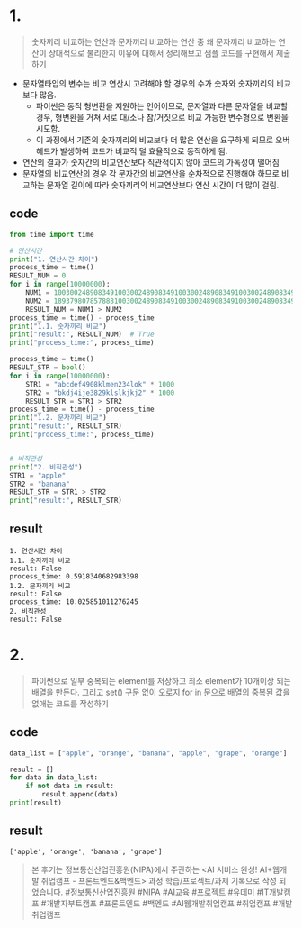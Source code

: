 # 1.

> 숫자끼리 비교하는 연산과 문자끼리 비교하는 연산 중 왜 문자끼리 비교하는 연산이 상대적으로 불리한지 이유에 대해서 정리해보고 샘플 코드를 구현해서 제출하기

- 문자열타입의 변수는 비교 연산시 고려해야 할 경우의 수가 숫자와 숫자끼리의 비교보다 많음.
  - 파이썬은 동적 형변환을 지원하는 언어이므로, 문자열과 다른 문자열을 비교할 경우, 형변환을 거쳐 서로 대/소나 참/거짓으로 비교 가능한 변수형으로 변환을 시도함.
  - 이 과정에서 기존의 숫자끼리의 비교보다 더 많은 연산을 요구하게 되므로 오버헤드가 발생하여 코드가 비교적 덜 효율적으로 동작하게 됨.
- 연산의 결과가 숫자간의 비교연산보다 직관적이지 않아 코드의 가독성이 떨어짐
- 문자열의 비교연산의 경우 각 문자간의 비교연산을 순차적으로 진행해야 하므로 비교하는 문자열 길이에 따라 숫자끼리의 비교연산보다 연산 시간이 더 많이 걸림.

## code

```py
from time import time

# 연산시간
print("1. 연산시간 차이")
process_time = time()
RESULT_NUM = 0
for i in range(10000000):
    NUM1 = 100300248908349100300248908349100300248908349100300248908349100300248908349100300248908349
    NUM2 = 189379807857888100300248908349100300248908349100300248908349100300248908349100300248908349
    RESULT_NUM = NUM1 > NUM2
process_time = time() - process_time
print("1.1. 숫자끼리 비교")
print("result:", RESULT_NUM)  # True
print("process_time:", process_time)

process_time = time()
RESULT_STR = bool()
for i in range(10000000):
    STR1 = "abcdef4908klmen234lok" * 1000
    STR2 = "bkdj4ije3829klslkjkj2" * 1000
    RESULT_STR = STR1 > STR2
process_time = time() - process_time
print("1.2. 문자끼리 비교")
print("result:", RESULT_STR)
print("process_time:", process_time)


# 비직관성
print("2. 비직관성")
STR1 = "apple"
STR2 = "banana"
RESULT_STR = STR1 > STR2
print("result:", RESULT_STR)

```

## result

```
1. 연산시간 차이
1.1. 숫자끼리 비교
result: False
process_time: 0.5918340682983398
1.2. 문자끼리 비교
result: False
process_time: 10.025851011276245
2. 비직관성
result: False
```

# 2.

> 파이썬으로 일부 중복되는 element를 저장하고 최소 element가 10개이상 되는 배열을 만든다. 그리고 set() 구문 없이 오로지 for in 문으로 배열의 중복된 값을 없애는 코드를 작성하기

## code

```py
data_list = ["apple", "orange", "banana", "apple", "grape", "orange"]

result = []
for data in data_list:
    if not data in result:
        result.append(data)
print(result)
```

## result

```
['apple', 'orange', 'banana', 'grape']
```

> 본 후기는 정보통신산업진흥원(NIPA)에서 주관하는 <AI 서비스 완성! AI+웹개발 취업캠프 - 프론트엔드&백엔드> 과정 학습/프로젝트/과제 기록으로 작성 되었습니다. #정보통신산업진흥원 #NIPA #AI교육 #프로젝트 #유데미 #IT개발캠프 #개발자부트캠프 #프론트엔드 #백엔드 #AI웹개발취업캠프 #취업캠프 #개발취업캠프
